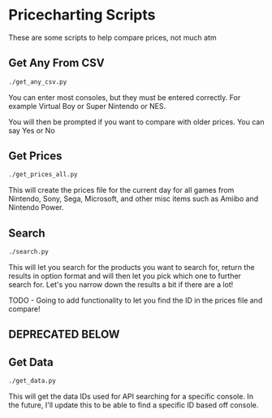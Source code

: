 # Pricecharting Scripts

These are some scripts to help compare prices, not much atm


## Get Any From CSV

```bash
./get_any_csv.py
```

You can enter most consoles, but they must be entered correctly. 
For example Virtual Boy or Super Nintendo or NES.
 
 You will then be prompted if you want to compare with older prices. You can say Yes or No
 
 ## Get Prices
 
 ```bash
 ./get_prices_all.py
 ```
 
 This will create the prices file for the current day for all games from Nintendo, Sony, Sega, 
 Microsoft, and other misc items such as Amiibo and Nintendo Power.
 
  ## Search
 
 ```bash
 ./search.py
 ```
 
 This will let you search for the products you want to search for, return the results in
 option format and will then let you pick which one to further search for. Let's you narrow
 down the results a bit if there are a lot!
 
 TODO - Going to add functionality to let you find the ID in the prices file and compare!
 
 ## DEPRECATED BELOW
 
 ## Get Data
 ```bash
 ./get_data.py
 ```
 
 This will get the data IDs used for API searching for a specific console. In the future,
 I'll update this to be able to find a specific ID based off console.

